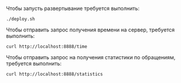 Чтобы запусть развертывание требуется выполнить:

```shell
./deploy.sh
```

Чтобы отправить запрос получения времени на сервер, требуется выполнить:

```shell
curl http://localhost:8888/time
```

Чтобы отправить запрос на получения статистики по обращениям, требуется выполнить:

```shell
curl http://localhost:8888/statistics
```


